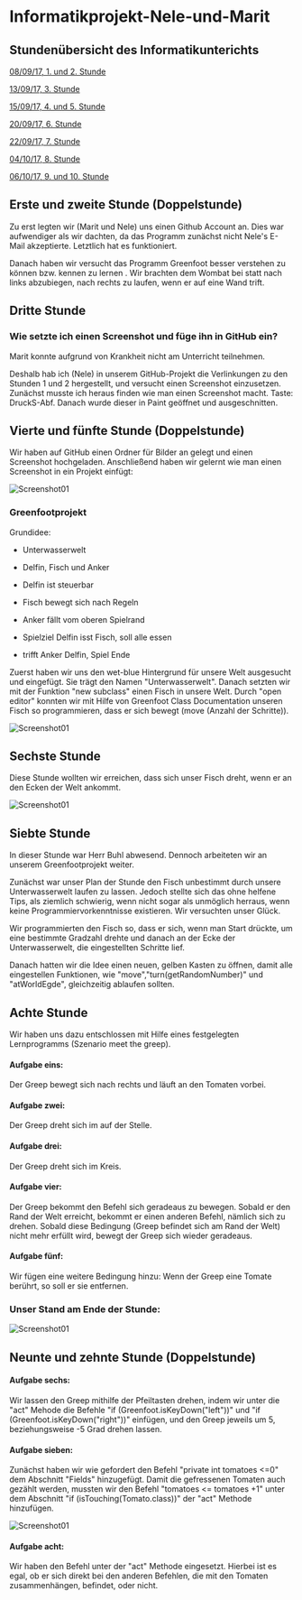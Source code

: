 # Informatikprojekt-Nele-und-Marit
## Stundenübersicht des Informatikunterichts
[08/09/17, 1. und 2. Stunde](#1)

[13/09/17, 3. Stunde](#2)

[15/09/17, 4. und 5. Stunde](#3)

[20/09/17, 6. Stunde](#4)

[22/09/17, 7. Stunde](#5)

[04/10/17, 8. Stunde](#6)

[06/10/17, 9. und 10. Stunde](#7)



## Erste und zweite Stunde<a name="1"></a> (Doppelstunde)

Zu erst legten wir (Marit und Nele) uns einen Github Account an. Dies war aufwendiger als wir dachten, da das Programm zunächst nicht Nele's E-Mail akzeptierte. Letztlich hat es funktioniert.

Danach haben wir versucht das Programm Greenfoot besser verstehen zu können bzw. kennen zu lernen . Wir brachten dem Wombat bei statt nach links abzubiegen, nach rechts zu laufen, wenn er auf eine Wand trift.



## Dritte Stunde<a name="2"></a>

### Wie setzte ich einen Screenshot und füge ihn in GitHub ein?

Marit konnte aufgrund von Krankheit nicht am Unterricht teilnehmen. 

Deshalb hab ich (Nele) in unserem GitHub-Projekt die Verlinkungen zu den Stunden 1 und 2 hergestellt, und versucht einen Screenshot einzusetzen. Zunächst musste ich heraus finden wie man einen Screenshot macht. Taste: DruckS-Abf. Danach wurde dieser in Paint geöffnet und ausgeschnitten.



## Vierte und fünfte Stunde<a name="3"></a> (Doppelstunde)

Wir haben auf GitHub einen Ordner für Bilder an gelegt und einen Screenshot hochgeladen. Anschließend haben wir gelernt wie man einen Screenshot in ein Projekt einfügt:


![Screenshot01](Bilder/Screenshot01.png "Shot!")

### Greenfootprojekt 

Grundidee:

- Unterwasserwelt

- Delfin, Fisch und Anker

- Delfin ist steuerbar

- Fisch bewegt sich nach Regeln

- Anker fällt vom oberen Spielrand

- Spielziel Delfin isst Fisch, soll alle essen

- trifft Anker Delfin, Spiel Ende

Zuerst haben wir uns den wet-blue Hintergrund für unsere Welt ausgesucht und eingefügt. Sie trägt den Namen "Unterwasserwelt". Danach setzten wir mit der Funktion "new subclass" einen Fisch in unsere Welt. Durch "open editor" konnten wir mit Hilfe von Greenfoot Class Documentation unseren Fisch so programmieren, dass er sich bewegt (move (Anzahl der Schritte)).

![Screenshot01](Bilder/Screenshot02Greenfootspiel.png "Fisch!")


## Sechste Stunde <a name="4"></a>
Diese Stunde wollten wir erreichen, dass sich unser Fisch dreht, wenn er an den Ecken der Welt ankommt.

![Screenshot01](Bilder/Screenshot03GreenfootFischdrehtsich.png "Drehen!")


## Siebte Stunde <a name="5"></a> 
In dieser Stunde war Herr Buhl abwesend. Dennoch arbeiteten wir an unserem Greenfootprojekt weiter.

Zunächst war unser Plan der Stunde den Fisch unbestimmt durch unsere Unterwasserwelt laufen zu lassen. Jedoch stellte sich das ohne helfene Tips, als ziemlich schwierig, wenn nicht sogar als unmöglich herraus, wenn keine Programmiervorkenntnisse existieren. Wir versuchten unser Glück.

Wir programmierten den Fisch so, dass er sich, wenn man Start drückte, um eine bestimmte Gradzahl drehte und danach an der Ecke der Unterwasserwelt, die eingestellten Schritte lief.

Danach hatten wir die Idee einen neuen, gelben Kasten zu öffnen, damit alle eingestellen Funktionen, wie "move","turn(getRandomNumber)" und "atWorldEgde", gleichzeitig ablaufen sollten. 


## Achte Stunde <a name="6"></a>
Wir haben uns dazu entschlossen mit Hilfe eines festgelegten Lernprogramms (Szenario meet the greep).

#### Aufgabe eins:

Der Greep bewegt sich nach rechts und läuft an den Tomaten vorbei.

#### Aufgabe zwei:

Der Greep dreht sich im auf der Stelle.

#### Aufgabe drei:

Der Greep dreht sich im Kreis.

#### Aufgabe vier:

Der Greep bekommt den Befehl sich geradeaus zu bewegen. Sobald er den Rand der Welt erreicht, bekommt er einen anderen Befehl, nämlich sich zu drehen. Sobald diese Bedingung (Greep befindet sich am Rand der Welt) nicht mehr erfüllt wird, bewegt der Greep sich wieder geradeaus.

#### Aufgabe fünf:

Wir fügen eine weitere Bedingung hinzu: Wenn der Greep eine Tomate berührt, so soll er sie entfernen.

### Unser Stand am Ende der Stunde:

![Screenshot01](Bilder/Screenshot.Greepersteschritte.png "Greep!")


## Neunte und zehnte Stunde <a name="7"></a> (Doppelstunde)

#### Aufgabe sechs:

Wir lassen den Greep mithilfe der Pfeiltasten drehen, indem wir unter die "act" Mehode die Befehle "if (Greenfoot.isKeyDown("left"))" und "if (Greenfoot.isKeyDown("right"))" einfügen, und den Greep jeweils um 5, beziehungsweise -5 Grad drehen lassen. 

#### Aufgabe sieben:

Zunächst haben wir wie gefordert den Befehl "private int tomatoes <=0" dem Abschnitt "Fields" hinzugefügt. Damit die gefressenen Tomaten auch gezählt werden, mussten wir den Befehl "tomatoes <= tomatoes +1" unter dem Abschnitt "if (isTouching(Tomato.class))" der "act" Methode hinzufügen.

![Screenshot01](Bilder/Screenshot.Greepzaehlttomarten.png "Greep!")

#### Aufgabe acht:

Wir haben den Befehl unter der "act" Methode eingesetzt. Hierbei ist es egal, ob er sich direkt bei den anderen Befehlen, die mit den Tomaten zusammenhängen, befindet, oder nicht.
